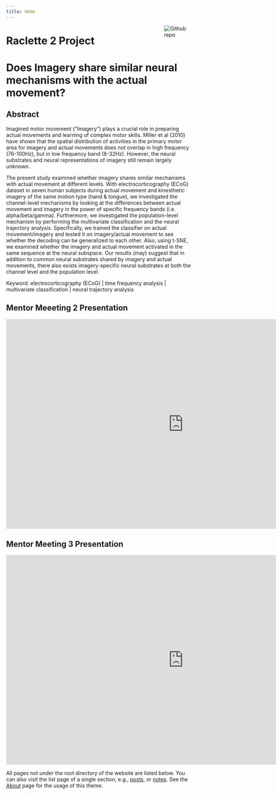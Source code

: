```yaml
---
title: Home
---
```



[<img src="https://simpleicons.org/icons/github.svg" style="max-width:15%;min-width:40px;float:right;" alt="Github repo" />](https://github.com/yihui/hugo-xmin)


# Raclette 2 Project

# Does Imagery share similar neural mechanisms with the actual movement?

## Abstract

Imagined motor movement (“Imagery”) plays a crucial role in preparing actual movements and learning of complex motor skills. Miller et al (2010) have shown that the spatial distribution of activities in the primary motor area for imagery and actual movements does not overlap in high frequency (76-100Hz), but in low frequency band (8-32Hz). However, the neural substrates and neural representations of imagery still remain largely unknown.  

The present study examined whether imagery shares similar mechanisms with actual movement at different levels. With electrocorticography (ECoG) dataset in seven human subjects during actual movement and kinesthetic imagery of the same motion type (hand & tongue), we investigated the channel-level mechanisms by looking at the differences between actual movement and imagery in the power of specific frequency bands (i.e. alpha/beta/gamma). Furthermore, we investigated the population-level mechanism by performing the multivariate classification and the neural trajectory analysis. Specifically, we trained the classifier on actual movement/imagery and tested it on imagery/actual movement to see whether the decoding can be generalized to each other. Also, using t-SNE, we examined whether the imagery and actual movement activated in the same sequence at the neural subspace. 
Our results (may) suggest that in addition to common neural substrates shared by imagery and actual movements, there also exists imagery-specific neural substrates at both the channel level and the population level.

Keyword: electrocorticography (ECoG) | time frequency analysis | multivariate classification | neural trajectory analysis 

## Mentor Meeeting 2 Presentation
<!-- in this way you could embed a google slide -->
<iframe src="https://docs.google.com/presentation/d/e/2PACX-1vQ8GPUE2rx3joI3P-KQlrYMo0TQtqz8S3KbCWoiuCWjFo4Ymh701GovxdRc19ZQwUFdCRUC0TNPyuw8/embed?start=false&loop=false&delayms=3000" frameborder="0" width="960" height="569" allowfullscreen="true" mozallowfullscreen="true" webkitallowfullscreen="true"></iframe>

## Mentor Meeting 3 Presentation
<!-- in this way you could embed a google slide -->
<iframe src="https://docs.google.com/presentation/d/e/2PACX-1vS5K_hXPhmrmsEsHLuj2uCiF4Xr0DnGemCUEAXLOL_BvzV30Ric5m15MOlmhX2EkgoTO11yXVVfiot1/embed?start=false&loop=false&delayms=3000" frameborder="0" width="960" height="569" allowfullscreen="true" mozallowfullscreen="true" webkitallowfullscreen="true"></iframe>



All pages not under the root directory of the website are listed below. You can also visit the list page of a single section, e.g., [posts](/post/), or [notes](/note/). See the [About](/about/) page for the usage of this theme.
